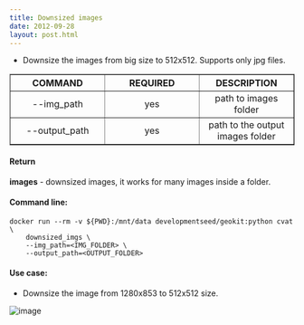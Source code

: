 ```yaml
---
title: Downsized images
date: 2012-09-28
layout: post.html
---
```


- Downsize the images from big size to 512x512. Supports only jpg files.

<table border>
	<tr>
		<th style="width: 30%;">COMMAND</th> 
        <th style="width: 30%;">REQUIRED</th> 
        <th style="width: 30%;">DESCRIPTION</th>
	</tr>
	<tr>
		<td style="text-align: center; vertical-align: middle;">--img_path</td> 
        <td style="text-align: center; vertical-align: middle;">yes</td>
        <td style="text-align: center; vertical-align: middle;">path to images folder</td>
	</tr>
	<tr>
		<td style="text-align: center; vertical-align: middle;">--output_path</td> 
        <td style="text-align: center; vertical-align: middle;">yes</td>
        <td style="text-align: center; vertical-align: middle;">path to the output images folder</td>
	</tr>    
</table>

#### Return

**images** - downsized images, it works for many images inside a folder.

#### Command line:

```
docker run --rm -v ${PWD}:/mnt/data developmentseed/geokit:python cvat \
    downsized_imgs \ 
    --img_path=<IMG_FOLDER> \
    --output_path=<OUTPUT_FOLDER>
```

#### Use case:

- Downsize the image from 1280x853 to 512x512 size. 

![image](https://user-images.githubusercontent.com/19536044/129049472-b8d56e9f-d75d-43ed-a17e-478bf04b417b.png)




